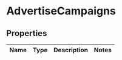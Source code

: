 # AdvertiseCampaigns

## Properties
Name | Type | Description | Notes
------------ | ------------- | ------------- | -------------
